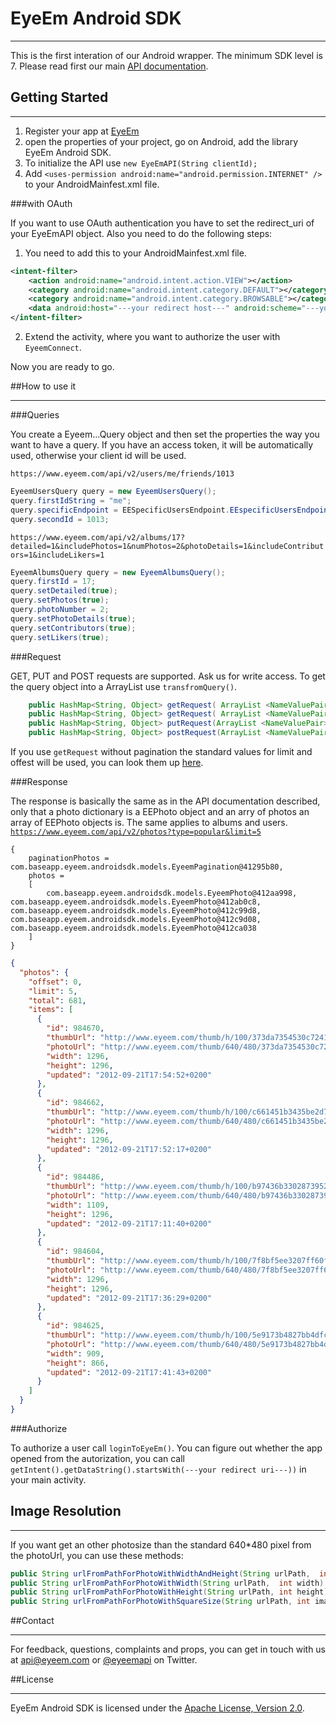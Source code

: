 # EyeEm Android SDK
***

This is the first interation of our Android wrapper. The minimum SDK level is 7.
Please read first our main [API documentation](https://github.com/eyeem/Public-API#eyeem-api).


## Getting Started
***

1. Register your app at [EyeEm](http://www.eyeem.com/developers)
2. open the properties of your project, go on Android, add the library EyeEm Android SDK.
3. To initialize the API use ```new EyeEmAPI(String clientId);``` 
4. Add `<uses-permission android:name="android.permission.INTERNET" />` to your AndroidMainfest.xml file. 

###with OAuth 

If you want to use OAuth authentication you have to set the redirect_uri of your EyeEmAPI object. Also you need to do the following steps:

1. You need to add this to your AndroidMainfest.xml file.             
``` xml
<intent-filter>    
    <action android:name="android.intent.action.VIEW"></action>
	<category android:name="android.intent.category.DEFAULT"></category>
	<category android:name="android.intent.category.BROWSABLE"></category>
	<data android:host="---your redirect host---" android:scheme="---your redirect scheme"></data>
</intent-filter>
```

2. Extend the activity, where you want to authorize the user with `EyeemConnect`.

Now you are ready to go.

##How to use it
***
###Queries

You create a Eyeem…Query object and then set the properties the way you want to have a query. If you have an access token, it will be automatically used, otherwise your client id  will be used.

`https://www.eyeem.com/api/v2/users/me/friends/1013`

``` java
EyeemUsersQuery query = new EyeemUsersQuery();
query.firstIdString = "me";
query.specificEndpoint = EESpecificUsersEndpoint.EEspecificUsersEndpointFriends;
query.secondId = 1013;
```
`https://www.eyeem.com/api/v2/albums/17?detailed=1&includePhotos=1&numPhotos=2&photoDetails=1&includeContributors=1&includeLikers=1`

``` java
EyeemAlbumsQuery query = new EyeemAlbumsQuery();
query.firstId = 17;
query.setDetailed(true);
query.setPhotos(true);
query.photoNumber = 2;
query.setPhotoDetails(true);       
query.setContributors(true);
query.setLikers(true);
``` 

###Request

GET, PUT and POST requests are supported. Ask us for write access.
To get the query object into a ArrayList use  `transfromQuery()`.

``` java
	public HashMap<String, Object> getRequest( ArrayList <NameValuePair> parameters)
	public HashMap<String, Object> getRequest( ArrayList <NameValuePair> parameters, EyeemPagination pagination)
	public HashMap<String, Object> putRequest(ArrayList <NameValuePair>  parameters)
	public HashMap<String, Object> postRequest(ArrayList <NameValuePair>  parameters)	                       
```
If you use `getRequest` without pagination the standard values for limit and offest will be used, you can look them up [here](https://github.com/eyeem/Public-API/#api-documentation).

###Response

The response is basically the same as in the API documentation described, only that a photo dictionary is a EEPhoto object and an arry of photos an array of EEPhoto objects is. The same applies to albums and users. 
[`https://www.eyeem.com/api/v2/photos?type=popular&limit=5`](https://github.com/eyeem/Public-API/blob/master/endpoints/photos/GET_photo.md#files)
```
{
	paginationPhotos = com.baseapp.eyeem.androidsdk.models.EyeemPagination@41295b80, 
	photos = 
	[
		com.baseapp.eyeem.androidsdk.models.EyeemPhoto@412aa998, 		com.baseapp.eyeem.androidsdk.models.EyeemPhoto@412ab0c8, 		com.baseapp.eyeem.androidsdk.models.EyeemPhoto@412c99d8, 		com.baseapp.eyeem.androidsdk.models.EyeemPhoto@412c9d08, 		com.baseapp.eyeem.androidsdk.models.EyeemPhoto@412ca038
	]
}
```
``` json
{
  "photos": {
    "offset": 0,
    "limit": 5,
    "total": 681,
    "items": [
      {
        "id": 984670,
        "thumbUrl": "http://www.eyeem.com/thumb/h/100/373da7354530c72410d2425afdc4e6c1101e82f9-1348242890",
        "photoUrl": "http://www.eyeem.com/thumb/640/480/373da7354530c72410d2425afdc4e6c1101e82f9-1348242890",
        "width": 1296,
        "height": 1296,
        "updated": "2012-09-21T17:54:52+0200"
      },
      {
        "id": 984662,
        "thumbUrl": "http://www.eyeem.com/thumb/h/100/c661451b3435be2d73daa897ee5a62a1096bab80-1348242734",
        "photoUrl": "http://www.eyeem.com/thumb/640/480/c661451b3435be2d73daa897ee5a62a1096bab80-1348242734",
        "width": 1296,
        "height": 1296,
        "updated": "2012-09-21T17:52:17+0200"
      },
      {
        "id": 984486,
        "thumbUrl": "http://www.eyeem.com/thumb/h/100/b97436b3302873952e06ee6c1c2274bec33f3c01-1348240283",
        "photoUrl": "http://www.eyeem.com/thumb/640/480/b97436b3302873952e06ee6c1c2274bec33f3c01-1348240283",
        "width": 1109,
        "height": 1296,
        "updated": "2012-09-21T17:11:40+0200"
      },
      {
        "id": 984604,
        "thumbUrl": "http://www.eyeem.com/thumb/h/100/7f8bf5ee3207ff60f6ff203fd45cad93d8acb5dd-1348241773",
        "photoUrl": "http://www.eyeem.com/thumb/640/480/7f8bf5ee3207ff60f6ff203fd45cad93d8acb5dd-1348241773",
        "width": 1296,
        "height": 1296,
        "updated": "2012-09-21T17:36:29+0200"
      },
      {
        "id": 984625,
        "thumbUrl": "http://www.eyeem.com/thumb/h/100/5e9173b4827bb4dfc139cb7f2b91ed722cb473c7-1348242086",
        "photoUrl": "http://www.eyeem.com/thumb/640/480/5e9173b4827bb4dfc139cb7f2b91ed722cb473c7-1348242086",
        "width": 909,
        "height": 866,
        "updated": "2012-09-21T17:41:43+0200"
      }
    ]
  }
}
```
###Authorize

To authorize a user call `loginToEyeEm()`. You can figure out whether the app opened from the autorization, you can call `getIntent().getDataString().startsWith(---your redirect uri---))` in your main activity.


## Image Resolution
***

If you want get an other photosize than the standard 640*480 pixel from the photoUrl, you can use these methods: 

``` java
public String urlFromPathForPhotoWithWidthAndHeight(String urlPath,  int width, int height)
public String urlFromPathForPhotoWithWidth(String urlPath,  int width)
public String urlFromPathForPhotoWithHeight(String urlPath, int height)
public String urlFromPathForPhotoWithSquareSize(String urlPath, int imageSize)
```

##Contact
***

For feedback, questions, complaints and props, you can get in touch with us at [api@eyeem.com](mailto:api@eyeem.com) or [@eyeemapi](http://twitter.com/eyeemapi) on Twitter.


##License
***
EyeEm Android SDK is licensed under the [Apache License, Version 2.0](http://www.apache.org/licenses/LICENSE-2.0.html).



